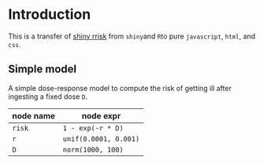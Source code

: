 # Introduction

This is a transfer of [shiny rrisk](https://github.com/BfRstats/shiny-rrisk) from `shiny`and `R`to pure `javascript`, `html`, and `css`.

## Simple model

A simple dose-response model to compute the risk of getting ill after ingesting a fixed dose `D`.

| node name     | node expr             |
| ------------- | --------------------- |
| `risk`        | `1 - exp(-r * D)`     |
| `r`           | `unif(0.0001, 0.001)` |
| `D`           | `norm(1000, 100)`     |

